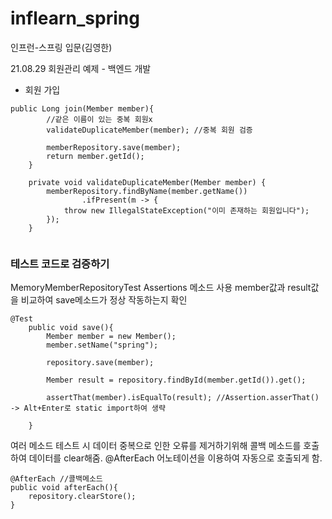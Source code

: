 # inflearn_spring
인프런-스프링 입문(김영한)

21.08.29 회원관리 예제 - 백엔드 개발  

- 회원 가입
```
public Long join(Member member){
        //같은 이름이 있는 중복 회원x
        validateDuplicateMember(member); //중복 회원 검증

        memberRepository.save(member);
        return member.getId();
    }

    private void validateDuplicateMember(Member member) {
        memberRepository.findByName(member.getName())
                .ifPresent(m -> {
            throw new IllegalStateException("이미 존재하는 회원입니다");
        });
    }
    
```
### 테스트 코드로 검증하기
MemoryMemberRepositoryTest
Assertions 메소드 사용
member값과 result값을 비교하여 save메소드가 정상 작동하는지 확인

```
@Test
    public void save(){
        Member member = new Member();
        member.setName("spring");

        repository.save(member);

        Member result = repository.findById(member.getId()).get();

        assertThat(member).isEqualTo(result); //Assertion.asserThat() -> Alt+Enter로 static import하여 생략

    }
```
    
여러 메소드 테스트 시 데이터 중복으로 인한 오류를 제거하기위해 콜백 메소드를 호출하여 데이터를 clear해줌.
@AfterEach 어노테이션을 이용하여 자동으로 호출되게 함.
```
@AfterEach //콜백메소드
public void afterEach(){
    repository.clearStore();
}
```
    
 
